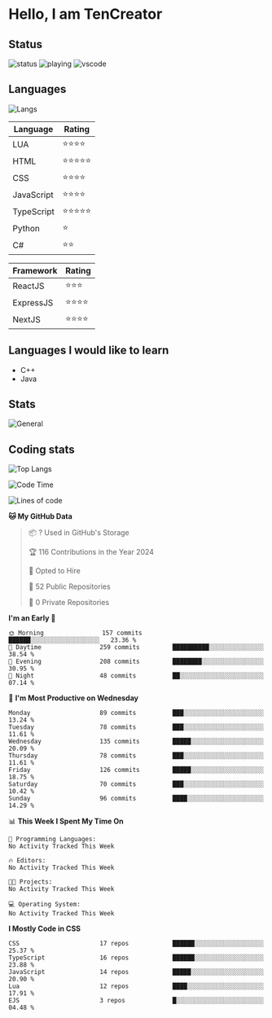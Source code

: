# Hello, I am TenCreator

## Status
![status](https://api.statusbadges.me/badge/status/518334475038359555?simple=true&style=for-the-badge)
![playing](https://api.statusbadges.me/badge/playing/518334475038359555?style=for-the-badge)
![vscode](https://api.statusbadges.me/badge/vscode/518334475038359555?style=for-the-badge)

## Languages
![Langs](https://github-readme-stats.vercel.app/api/top-langs/?username=tencreator&layout=compact&theme=radical)


|Language|Rating|
|--------|------|
|LUA|⭐️⭐️⭐️⭐️|
|HTML|⭐️⭐️⭐️⭐️⭐️|
|CSS|⭐️⭐️⭐️⭐️|
|JavaScript|⭐️⭐️⭐️⭐️|
|TypeScript|⭐️⭐️⭐️⭐️⭐️|
|Python|⭐️|
|C#|⭐️⭐️ |

|Framework|Rating|
|--------|------|
|ReactJS|⭐️⭐️⭐|
|ExpressJS|⭐️⭐️⭐️⭐️|
|NextJS|⭐️⭐️⭐⭐️|

## Languages I would like to learn
- C++
- Java

## Stats
![General](https://github-readme-stats.vercel.app/api?username=tencreator&show_icons=true&theme=radical)

## Coding stats
![Top Langs](https://github-readme-stats.vercel.app/api/top-langs/?username=tencreator)

<!--START_SECTION:waka-->
![Code Time](http://img.shields.io/badge/Code%20Time-182%20hrs%2058%20mins-blue)

![Lines of code](https://img.shields.io/badge/From%20Hello%20World%20I%27ve%20Written-1.3%20million%20lines%20of%20code-blue)

**🐱 My GitHub Data** 

> 📦 ? Used in GitHub's Storage 
 > 
> 🏆 116 Contributions in the Year 2024
 > 
> 💼 Opted to Hire
 > 
> 📜 52 Public Repositories 
 > 
> 🔑 0 Private Repositories 
 > 
**I'm an Early 🐤** 

```text
🌞 Morning                157 commits         ██████░░░░░░░░░░░░░░░░░░░   23.36 % 
🌆 Daytime                259 commits         ██████████░░░░░░░░░░░░░░░   38.54 % 
🌃 Evening                208 commits         ████████░░░░░░░░░░░░░░░░░   30.95 % 
🌙 Night                  48 commits          ██░░░░░░░░░░░░░░░░░░░░░░░   07.14 % 
```
📅 **I'm Most Productive on Wednesday** 

```text
Monday                   89 commits          ███░░░░░░░░░░░░░░░░░░░░░░   13.24 % 
Tuesday                  78 commits          ███░░░░░░░░░░░░░░░░░░░░░░   11.61 % 
Wednesday                135 commits         █████░░░░░░░░░░░░░░░░░░░░   20.09 % 
Thursday                 78 commits          ███░░░░░░░░░░░░░░░░░░░░░░   11.61 % 
Friday                   126 commits         █████░░░░░░░░░░░░░░░░░░░░   18.75 % 
Saturday                 70 commits          ███░░░░░░░░░░░░░░░░░░░░░░   10.42 % 
Sunday                   96 commits          ████░░░░░░░░░░░░░░░░░░░░░   14.29 % 
```


📊 **This Week I Spent My Time On** 

```text
💬 Programming Languages: 
No Activity Tracked This Week

🔥 Editors: 
No Activity Tracked This Week

🐱‍💻 Projects: 
No Activity Tracked This Week

💻 Operating System: 
No Activity Tracked This Week
```

**I Mostly Code in CSS** 

```text
CSS                      17 repos            ██████░░░░░░░░░░░░░░░░░░░   25.37 % 
TypeScript               16 repos            ██████░░░░░░░░░░░░░░░░░░░   23.88 % 
JavaScript               14 repos            █████░░░░░░░░░░░░░░░░░░░░   20.90 % 
Lua                      12 repos            ████░░░░░░░░░░░░░░░░░░░░░   17.91 % 
EJS                      3 repos             █░░░░░░░░░░░░░░░░░░░░░░░░   04.48 % 
```




<!--END_SECTION:waka-->
